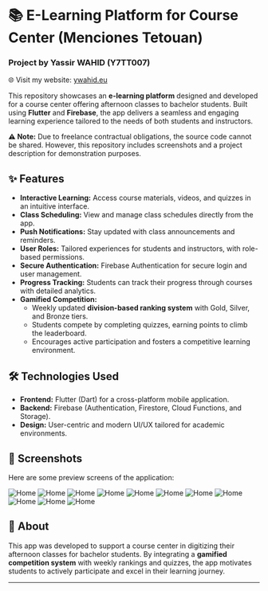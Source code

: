 # 📚 E-Learning Platform for Course Center  (Menciones Tetouan)

### Project by **Yassir WAHID (Y7TT007)**  
🌐 Visit my website: [ywahid.eu](https://ywahid.eu)  

This repository showcases an **e-learning platform** designed and developed for a course center offering afternoon classes to bachelor students. Built using **Flutter** and **Firebase**, the app delivers a seamless and engaging learning experience tailored to the needs of both students and instructors.  

**⚠️ Note:** Due to freelance contractual obligations, the source code cannot be shared. However, this repository includes screenshots and a project description for demonstration purposes.  

## ✨ Features  

- **Interactive Learning:** Access course materials, videos, and quizzes in an intuitive interface.  
- **Class Scheduling:** View and manage class schedules directly from the app.  
- **Push Notifications:** Stay updated with class announcements and reminders.  
- **User Roles:** Tailored experiences for students and instructors, with role-based permissions.  
- **Secure Authentication:** Firebase Authentication for secure login and user management.  
- **Progress Tracking:** Students can track their progress through courses with detailed analytics.  
- **Gamified Competition:**  
  - Weekly updated **division-based ranking system** with Gold, Silver, and Bronze tiers.  
  - Students compete by completing quizzes, earning points to climb the leaderboard.  
  - Encourages active participation and fosters a competitive learning environment.  

## 🛠️ Technologies Used  

- **Frontend:** Flutter (Dart) for a cross-platform mobile application.  
- **Backend:** Firebase (Authentication, Firestore, Cloud Functions, and Storage).  
- **Design:** User-centric and modern UI/UX tailored for academic environments.  

## 📸 Screenshots  

Here are some preview screens of the application:  

![Home](./Android%20Large%20-%2012.png)
![Home](./Android%20Large%20-%202.png)
![Home](./Android%20Large%20-%203.png)
![Home](./Android%20Large%20-%204.png)
![Home](./Android%20Large%20-%205.png)
![Home](./Android%20Large%20-%206.png)
![Home](./Android%20Large%20-%207.png)
![Home](./Android%20Large%20-%208.png)
![Home](./Android%20Large%20-%209.png)
![Home](./Android%20Large%20-%2010.png)
![Home](./Android%20Large%20-%2011.png)


## 📌 About  

This app was developed to support a course center in digitizing their afternoon classes for bachelor students. By integrating a **gamified competition system** with weekly rankings and quizzes, the app motivates students to actively participate and excel in their learning journey.  

---
